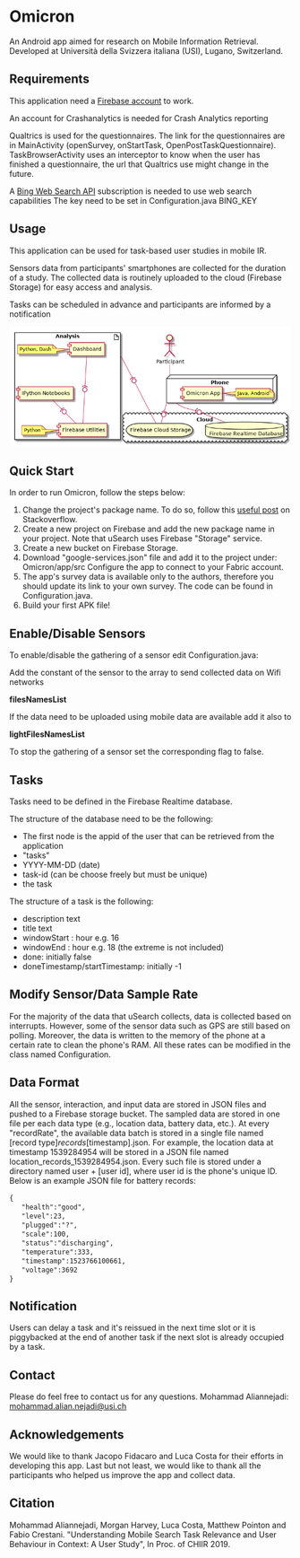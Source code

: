# Omicron
An Android app aimed for research on Mobile Information Retrieval. Developed at Università della Svizzera italiana (USI), Lugano, Switzerland.

## Requirements

This application need a [Firebase account](https://firebase.google.com/) to work.

An account for Crashanalytics is needed for Crash Analytics reporting

Qualtrics is used for the questionnaires. The link for the questionnaires are in MainActivity (openSurvey, onStartTask, OpenPostTaskQuestionnaire).
TaskBrowserActivity uses an interceptor to know when the user has finished a questionnaire, the url that Qualtrics use might change in the future. 

A [Bing Web Search API](https://azure.microsoft.com/en-us/services/cognitive-services/bing-web-search-api/) subscription is needed to use web search capabilities 
The key need to be set in Configuration.java BING_KEY

## Usage

This application can be used for task-based user studies in mobile IR.
 
Sensors data from participants' smartphones are collected for the duration of a study. The collected data
is routinely uploaded to the cloud (Firebase Storage) for easy access and analysis.

Tasks can be scheduled in advance and participants are informed by a notification 
 
![deployment](deployment.png)

## Quick Start

In order to run Omicron, follow the steps below:

1. Change the project's package name. To do so, follow this [useful post](https://stackoverflow.com/questions/16804093/android-studio-rename-package) on Stackoverflow.
2. Create a new project on Firebase and add the new package name in your project. Note that uSearch uses Firebase "Storage" service.
3. Create a new bucket on Firebase Storage.
4. Download "google-services.json" file and add it to the project under: Omicron/app/src
    Configure the app to connect to your Fabric account.
5. The app's survey data is available only to the authors, therefore you should update its link to your own survey. The code can be found in Configuration.java.
6. Build your first APK file!


## Enable/Disable Sensors

To enable/disable the gathering of a sensor edit Configuration.java:

Add the constant of the sensor to the array to send collected data on Wifi networks
 
__filesNamesList__

If the data need to be uploaded using mobile data are available add it also to

__lightFilesNamesList__

To stop the gathering of a sensor set the corresponding flag to false.

## Tasks

Tasks need to be defined in the Firebase Realtime database.

The structure of the database need to be the following:

- The first node is the appid of the user that can be retrieved from the application
-  "tasks"
- YYYY-MM-DD (date)
- task-id (can be choose freely but must be unique)
- the task

The structure of a task is the following:

- description text 
- title text
- windowStart : hour e.g. 16
- windowEnd : hour e.g. 18 (the extreme is not included)
- done: initially false
- doneTimestamp/startTimestamp: initially -1

## Modify Sensor/Data Sample Rate

For the majority of the data that uSearch collects, data is collected based on interrupts. However, some of the sensor data such as GPS are still based on polling. Moreover, the data is written to the memory of the phone at a certain rate to clean the phone's RAM. All these rates can be modified in the class named Configuration. 

## Data Format

All the sensor, interaction, and input data are stored in JSON files and pushed to a Firebase storage bucket. The sampled data are stored in one file per each data type (e.g., location data, battery data, etc.). At every "recordRate", the available data batch is stored in a single file named [record type]_records_[timestamp].json. For example, the location data at timestamp 1539284954 will be stored in a JSON file named location_records_1539284954.json. Every such file is stored under a directory named user + [user id], where user id is the phone's unique ID. Below is an example JSON file for battery records:

    {
       "health":"good",
       "level":23,
       "plugged":"?",
       "scale":100,
       "status":"discharging",
       "temperature":333,
       "timestamp":1523766100661,
       "voltage":3692
    }

## Notification

Users can delay a task and it's reissued in the next time slot or it is piggybacked at the end of another task if the next slot is already occupied by a task.

## Contact
Please do feel free to contact us for any questions.
    Mohammad Aliannejadi: mohammad.alian.nejadi@usi.ch

## Acknowledgements

We would like to thank Jacopo Fidacaro and Luca Costa for their efforts in developing this app. Last but not least, we would like to thank all the participants who helped us improve the app and collect data.

## Citation

Mohammad Aliannejadi, Morgan Harvey, Luca Costa, Matthew Pointon and Fabio Crestani. "Understanding Mobile Search Task Relevance and User Behaviour in Context: A User Study", In Proc. of CHIIR 2019.
